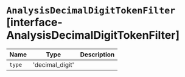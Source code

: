 # `AnalysisDecimalDigitTokenFilter` [interface-AnalysisDecimalDigitTokenFilter]

| Name | Type | Description |
| - | - | - |
| `type` | 'decimal_digit' | &nbsp; |
